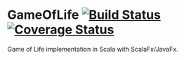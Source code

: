 # GameOfLife [![Build Status](https://travis-ci.org/Phil-Ba/GameOfLife.svg?branch=master)](https://travis-ci.org/Phil-Ba/GameOfLife)[![Coverage Status](https://coveralls.io/repos/github/Phil-Ba/GameOfLife/badge.svg?branch=master)](https://coveralls.io/github/Phil-Ba/GameOfLife?branch=master)

Game of Life implementation in Scala with ScalaFx/JavaFx.

